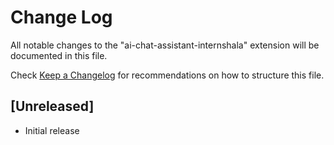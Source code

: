 # Change Log

All notable changes to the "ai-chat-assistant-internshala" extension will be documented in this file.

Check [Keep a Changelog](http://keepachangelog.com/) for recommendations on how to structure this file.

## [Unreleased]

- Initial release